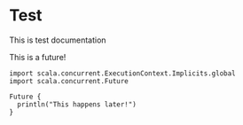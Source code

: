 # Test

This is test documentation

This is a future!

```tut
import scala.concurrent.ExecutionContext.Implicits.global
import scala.concurrent.Future

Future {
  println("This happens later!")
}
```